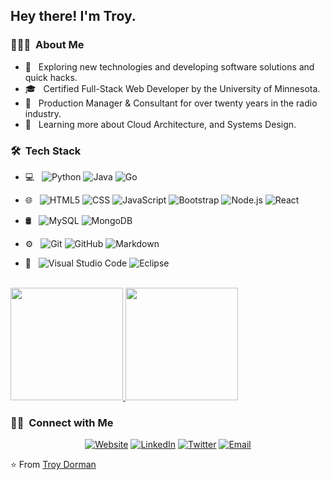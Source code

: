 <h2> Hey there! I'm Troy.</h2>

<h3> 👨🏻‍💻 &nbsp;About Me </h3>

- 🤔 &nbsp; Exploring new technologies and developing software solutions and quick hacks.
- 🎓 &nbsp; Certified Full-Stack Web Developer by the University of Minnesota.
- 💼 &nbsp; Production Manager & Consultant for over twenty years in the radio industry.
- 🌱 &nbsp; Learning more about Cloud Architecture, and Systems Design.

<h3> 🛠 &nbsp;Tech Stack</h3>

- 💻 &nbsp;
  ![Python](https://img.shields.io/badge/-Python-333333?style=flat&logo=python)
  ![Java](https://img.shields.io/badge/-Java-333333?style=flat&logo=Java&logoColor=007396)
  ![Go](https://img.shields.io/badge/-Go-333333?style=flat&logo=Go&logoColor=007396)
  
- 🌐 &nbsp;
  ![HTML5](https://img.shields.io/badge/-HTML5-333333?style=flat&logo=HTML5)
  ![CSS](https://img.shields.io/badge/-CSS-333333?style=flat&logo=CSS3&logoColor=1572B6)
  ![JavaScript](https://img.shields.io/badge/-JavaScript-333333?style=flat&logo=javascript)
  ![Bootstrap](https://img.shields.io/badge/-Bootstrap-333333?style=flat&logo=bootstrap&logoColor=563D7C)
  ![Node.js](https://img.shields.io/badge/-Node.js-333333?style=flat&logo=node.js)
  ![React](https://img.shields.io/badge/-React-333333?style=flat&logo=react)
- 🛢 &nbsp;
  ![MySQL](https://img.shields.io/badge/-MySQL-333333?style=flat&logo=mysql)
  ![MongoDB](https://img.shields.io/badge/-MongoDB-333333?style=flat&logo=mongodb)
- ⚙️ &nbsp;
  ![Git](https://img.shields.io/badge/-Git-333333?style=flat&logo=git)
  ![GitHub](https://img.shields.io/badge/-GitHub-333333?style=flat&logo=github)
  ![Markdown](https://img.shields.io/badge/-Markdown-333333?style=flat&logo=markdown)
- 🔧 &nbsp;
  ![Visual Studio Code](https://img.shields.io/badge/-Visual%20Studio%20Code-333333?style=flat&logo=visual-studio-code&logoColor=007ACC)
  ![Eclipse](https://img.shields.io/badge/-Eclipse-333333?style=flat&logo=eclipse-ide&logoColor=2C2255)

 

<br/>

<a href="https://github.com/infiniteoo">
  <img height="180em" src="https://github-readme-stats.vercel.app/api?username=infiniteoo&theme=buefy&show_icons=true" />
  <img height="180em" src="https://github-readme-stats.vercel.app/api/top-langs/?username=infiniteoo&theme=buefy&layout=compact" />
</a>

<br/>

<h3> 🤝🏻 &nbsp;Connect with Me </h3>

<p align="center">
<a href="https://infiniteoo.github.io/react_portfolio_2021/"><img alt="Website" src="https://img.shields.io/badge/Website-infiniteoo.github.io/react_portfolio_2021-blue?style=flat-square&logo=google-chrome"></a>
<a href="https://www.linkedin.com/in/t-wayne-doorman/"><img alt="LinkedIn" src="https://img.shields.io/badge/LinkedIn-blue?style=flat-square&logo=linkedin"></a>
<a href="https://www.twitter.com/doorman_t"><img alt="Twitter" src="https://img.shields.io/badge/Twitter-doorman_t-blue?style=flat-square&logo=twitter"></a>
<a href="mailto:troydorman@gmail.com"><img alt="Email" src="https://img.shields.io/badge/Email-troydorman@gmail.com-blue?style=flat-square&logo=gmail"></a>
</p>

⭐️ From [Troy Dorman](https://github.com/infiniteoo)
